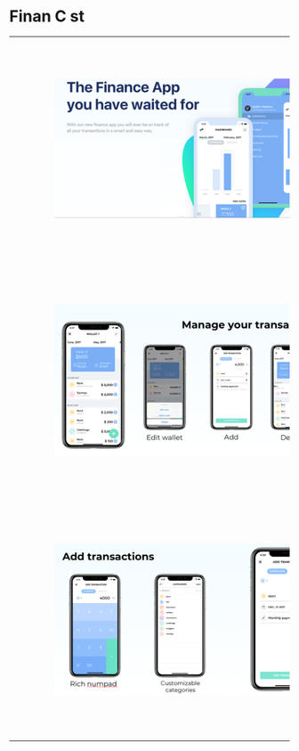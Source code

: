 # Finan C st

<table border="0">
    <tr>
        <td>
            <img src="Images/s1.png" style="margin: 15%"/>
        </td>
    </tr>
    <tr>
        <td>
            <img src="Images/s2.png" style="margin: 15%"/>
            </td>
    </tr>
    <tr>
        <td>
            <img src="Images/s3.png" style="margin: 15%"/>
            </td>
    </tr>
</table>
